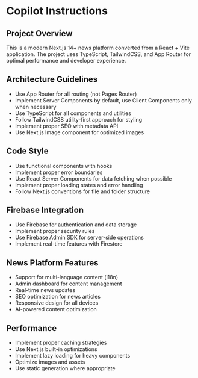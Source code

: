 # Copilot Instructions

<!-- Use this file to provide workspace-specific custom instructions to Copilot. For more details, visit https://code.visualstudio.com/docs/copilot/copilot-customization#_use-a-githubcopilotinstructionsmd-file -->

## Project Overview
This is a modern Next.js 14+ news platform converted from a React + Vite application. The project uses TypeScript, TailwindCSS, and App Router for optimal performance and developer experience.

## Architecture Guidelines
- Use App Router for all routing (not Pages Router)
- Implement Server Components by default, use Client Components only when necessary
- Use TypeScript for all components and utilities
- Follow TailwindCSS utility-first approach for styling
- Implement proper SEO with metadata API
- Use Next.js Image component for optimized images

## Code Style
- Use functional components with hooks
- Implement proper error boundaries
- Use React Server Components for data fetching when possible
- Implement proper loading states and error handling
- Follow Next.js conventions for file and folder structure

## Firebase Integration
- Use Firebase for authentication and data storage
- Implement proper security rules
- Use Firebase Admin SDK for server-side operations
- Implement real-time features with Firestore

## News Platform Features
- Support for multi-language content (i18n)
- Admin dashboard for content management
- Real-time news updates
- SEO optimization for news articles
- Responsive design for all devices
- AI-powered content optimization

## Performance
- Implement proper caching strategies
- Use Next.js built-in optimizations
- Implement lazy loading for heavy components
- Optimize images and assets
- Use static generation where appropriate
